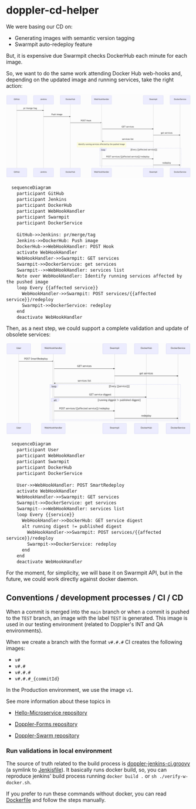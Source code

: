 # doppler-cd-helper

We were basing our CD on:

- Generating images with semantic version tagging
- Swarmpit auto-redeploy feature

But, it is expensive due Swarmpit checks DockerHub each minute for each image.

So, we want to do the same work attending Docker Hub web-hooks and, depending on the updated image and running services, take the right action:

![image-20210416163127688](./docs/base-diagram.png)

```mermaid
  sequenceDiagram
    participant GitHub
    participant Jenkins
    participant DockerHub
    participant WebHookHandler
    participant Swarmpit
    participant DockerService

    GitHub->>Jenkins: pr/merge/tag
    Jenkins->>DockerHub: Push image
    DockerHub->>WebHookHandler: POST Hook
    activate WebHookHandler
    WebHookHandler->>Swarmpit: GET services
    Swarmpit->>DockerService: get services
    Swarmpit-->>WebHookHandler: services list
    Note over WebHookHandler: Identify running services affected by the pushed image
    loop Every {{affected service}}
      WebHookHandler->>Swarmpit: POST services/{{affected service}}/redeploy
      Swarmpit->>DockerService: redeploy
    end
    deactivate WebHookHandler
```

Then, as a next step, we could support a complete validation and update of obsolete services:

![image-20210416163315818](./docs/potential1.png)

```mermaid
  sequenceDiagram
    participant User
    participant WebHookHandler
    participant Swarmpit
    participant DockerHub
    participant DockerService

    User->>WebHookHandler: POST SmartRedeploy
    activate WebHookHandler
    WebHookHandler->>Swarmpit: GET services
    Swarmpit->>DockerService: get services
    Swarmpit-->>WebHookHandler: services list
    loop Every {{service}}
      WebHookHandler->>DockerHub: GET service digest
      alt running digest != published digest
        WebHookHandler->>Swarmpit: POST services/{{affected service}}/redeploy
        Swarmpit->>DockerService: redeploy
      end
    end
    deactivate WebHookHandler
```

For the moment, for simplicity, we will base it on Swarmpit API, but in the future, we could work directly against docker daemon.

## Conventions / development processes / CI / CD

When a commit is merged into the `main` branch or when a commit is pushed to the `TEST` branch, an image with the label `TEST` is generated. This image is used in our testing environment (related to Doppler's INT and QA environments).

When we create a branch with the format `v#.#.#` CI creates the following images:

- `v#`
- `v#.#`
- `v#.#.#`
- `v#.#.#_{commitId}`

In the Production environment, we use the image `v1`.

See more information about these topics in

- [Hello-Microservice repository](https://github.com/FromDoppler/hello-microservice/blob/main/README.md)

- [Doppler-Forms repository](https://github.com/MakingSense/doppler-forms/blob/master/README.md#continuous-deployment-to-test-and-production-environments)

- [Doppler-Swarm repository](https://github.com/MakingSense/doppler-swarm/blob/master/README.md)

### Run validations in local environment

The source of truth related to the build process is [doppler-jenkins-ci.groovy](./doppler-jenkins-ci.groovy) (a symlink to [Jenkisfile](./Jenkinsfile)). It basically runs docker build, so, you can reproduce jenkins' build process running `docker build .` or `sh ./verify-w-docker.sh`.

If you prefer to run these commands without docker, you can read [Dockerfile](./Dockerfile) and follow the steps manually.
